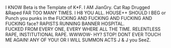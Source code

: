 I KNOW Beta is the Template of K*F. I AM JianGry.
Cat Rap
Drugged &Raped FAR TOO MANY TIMES. I H8 YOU ALL. 
HOUSE++ SHOULD I BEG or Punch you punks in the FUCKING AND FUCKING AND FUCKING AND FUCKING face? 
RAPISTS RUNNING BANNER HOSPITAL.  
FUCKED FROM EVERY ONE, EVERY WHERE ALL THE TIME. RELENTLESS RAPE, INSTITUTIONAL RAPE. WWWOW-
HY?
STOP! DONT EVER TOUCH ME AGAIN! ANY OF YOU! OR I WILL SUMMON ACTS J & J you SeeZ.
